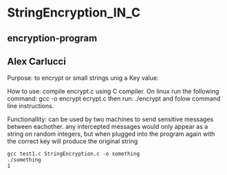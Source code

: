 # StringEncryption_IN_C

## encryption-program
## Alex Carlucci 

Purpose: to encrypt or small strings unig a Key value:

How to use: compile encrypt.c using C compiler.
            On linux run the following command: gcc -o encrypt ecrypt.c
            then run: ./encrypt and folow command line instructions.
            
Functionallity: can be used by two machines to send sensitive messages between eachother.
                any intercepted messages would only appear as a string on random 
                integers, but when plugged into the program again with the correct key will produce the original string
                
              
~~~
gcc test1.c StringEncryption.c -o something
./something
1
~~~
